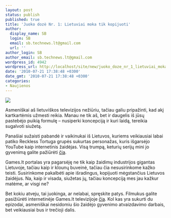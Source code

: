 ```yaml
---
layout: post
status: publish
published: true
title: 'Juoko dozė Nr. 1: Lietuviai moka tik kopijuoti'
author:
  display_name: SB
  login: SB
  email: sb.technews.lt@gmail.com
  url: ''
author_login: SB
author_email: sb.technews.lt@gmail.com
wordpress_id: 4942
wordpress_url: http://localhost/site/new/juoko_doze_nr_1_lietuviai_moka_tik_kopijuoti_/
date: '2010-07-21 17:38:48 +0300'
date_gmt: '2010-07-21 17:38:48 +0300'
categories:
- Naujienos
---
```

<div class="imgright"><img src="http://t3.gstatic.com/images?q=tbn:jkfDELmGysw_HM:http://online92atp.files.wordpress.com/2009/05/no-cut-copy-paste.jpg"  /></div>
<p>Asmeniškai aš lietuviškos televizijos nežiūriu, tačiau galiu pripažinti, kad akį kartkartėmis užmesti reikia. Manau ne tik aš, bet ir daugelis iš jūsų pastebėjo puikią formulę – nusiperki koncepciją ir kuri laidą, tereikia sugalvoti siužetą.</p>
<p>Panašiai sužaisti pabandė ir vaikinukai iš Lietuvos, kuriems veikiausiai labai patiko Reckless Tortuga grupės sukurtas personažas, kuris išgarsėjo YouTube kaip internetinis žaidėjas. Visą trumpą, keturių serijų mini jo gyvenimą galite pažiūrėti <a class="ns" href="http://www.youtube.com/results?search_query=Online+Gamer&aq=f">čia</a>.</p>
<p>Games.lt portalas yra pagarsėję ne tik kaip žaidimų industrijos gigantas Lietuvoje, tačiau kaip ir klounų buveinė, tačiau čia nesusirinkome kažko teisti. Susirinkome pakalbėti apie išradingus, kopijuoti mėgstančius Lietuvos žaidėjus. Na, kaip ir visada, siužetas jų, tačiau koncepciją mes jau kažkur matėme, ar visgi ne?</p>
<p>Bet kokiu atveju, tai juokinga, ar nelabai, spręskite patys. Filmukus galite pasižiūrėti internetinėje Games.lt televizijoje <a class="ns" href="http://video.games.lt/lt">čia</a>. Kol kas yra sukurti du epizodai, asmeniškai nesidomiu šio žaidėjo gyvenimo atvaizdavimo darbais, bet veikiausiai bus ir trečioji dalis.<br /></p>
